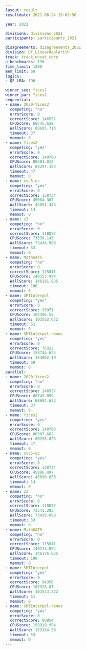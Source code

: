 ```yaml
---
layout: result
resultdate: 2021-08-24 19:02:50

year: 2021

divisions: divisions_2021
participants: participants_2021

disagreements: disagreements_2021
division: QF_LinearRealArith
track: track_unsat_core
n_benchmarks: 196
time_limit: 1200
mem_limit: 60
logics:
- QF_LRA: 196

winner_seq: Yices2
winner_par: Yices2
sequential:
- name: 2020-Yices2
  competing: "no"
  errorScore: 0
  correctScore: 146557
  CPUScore: 68745.629
  WallScore: 68695.713
  timeout: 37
  memout: 0
- name: Yices2
  competing: "yes"
  errorScore: 0
  correctScore: 140760
  CPUScore: 80304.012
  WallScore: 80297.183
  timeout: 47
  memout: 0
- name: cvc5-uc
  competing: "yes"
  errorScore: 0
  correctScore: 138734
  CPUScore: 45084.307
  WallScore: 45091.443
  timeout: 14
  memout: 0
- name: z3
  competing: "no"
  errorScore: 0
  correctScore: 118077
  CPUScore: 73539.143
  WallScore: 73438.998
  timeout: 33
  memout: 0
- name: MathSAT5
  competing: "no"
  errorScore: 0
  correctScore: 115011
  CPUScore: 146153.994
  WallScore: 146181.835
  timeout: 106
  memout: 0
- name: SMTInterpol
  competing: "yes"
  errorScore: 0
  correctScore: 93971
  CPUScore: 107306.53
  WallScore: 103552.672
  timeout: 52
  memout: 0
- name: SMTInterpol-remus
  competing: "yes"
  errorScore: 0
  correctScore: 75322
  CPUScore: 158746.624
  WallScore: 154062.19
  timeout: 69
  memout: 0
parallel:
- name: 2020-Yices2
  competing: "no"
  errorScore: 0
  correctScore: 146557
  CPUScore: 68749.059
  WallScore: 68694.633
  timeout: 37
  memout: 0
- name: Yices2
  competing: "yes"
  errorScore: 0
  correctScore: 140760
  CPUScore: 80307.662
  WallScore: 80295.823
  timeout: 47
  memout: 0
- name: cvc5-uc
  competing: "yes"
  errorScore: 0
  correctScore: 138734
  CPUScore: 45086.497
  WallScore: 45090.853
  timeout: 14
  memout: 0
- name: z3
  competing: "no"
  errorScore: 0
  correctScore: 118077
  CPUScore: 73541.293
  WallScore: 73438.098
  timeout: 33
  memout: 0
- name: MathSAT5
  competing: "no"
  errorScore: 0
  correctScore: 115011
  CPUScore: 146173.094
  WallScore: 146176.625
  timeout: 106
  memout: 0
- name: SMTInterpol
  competing: "yes"
  errorScore: 0
  correctScore: 94356
  CPUScore: 107328.87
  WallScore: 103543.272
  timeout: 51
  memout: 0
- name: SMTInterpol-remus
  competing: "yes"
  errorScore: 0
  correctScore: 80954
  CPUScore: 158919.954
  WallScore: 153154.58
  timeout: 53
  memout: 0
---
```

